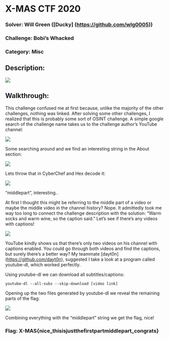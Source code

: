 ﻿# X-MAS CTF 2020 

### Solver: Will Green ([Ducky] (https://github.com/wlg0005)) 
### Challenge: Bobi’s Whacked 
### Category: Misc 

## Description: 

![](Bobi's%20Whacked%20Writeup.001.png)

## Walkthrough: 

This challenge confused me at first because, unlike the majority of the other challenges, nothing was linked. After solving some other challenges, I realized that this is probably some sort of OSINT challenge. A simple google search of the challenge name takes us to the challenge author’s YouTube channel: 

![](Bobi's%20Whacked%20Writeup.002.png)

Some searching around and we find an interesting string in the About section: 

![](Bobi's%20Whacked%20Writeup.003.png)

Lets throw that in CyberChef and Hex decode it: 

![](Bobi's%20Whacked%20Writeup.004.png)

“middlepart”, interesting.. 

At first I thought this might be referring to the middle part of a video or maybe the middle video in the channel history? Nope. It admittedly took me way too long to connect the challenge description with the solution: “Warm socks and warm wine, so the caption said.” Let’s see if there’s any videos with captions! 

![](Bobi's%20Whacked%20Writeup.005.png)

YouTube kindly shows us that there’s only two videos on his channel with captions enabled. You could go through both videos and find the captions, but surely there’s a better way? My teammate [dayt0n] (https://github.com/dayt0n), suggested I take a look at a program called youtube-dl, which worked perfectly. 

Using youtube-dl we can download all subtitles/captions: 

`youtube-dl --all-subs --skip-download [video link]`

Opening up the two files generated by youtube-dl we reveal the remaining parts of the flag: 

![](Bobi's%20Whacked%20Writeup.006.png)

Combining everything with the “middlepart” string we get the flag, nice! 

### Flag: X-MAS{nice\_thisisjustthefirstpartmiddlepart\_congrats} 
